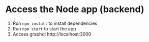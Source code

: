 # Access the Node app (backend)
1. Run `npm install` to install dependencies
2. Run `npm start` to start the app
3. Access graphql http://localhost:3000